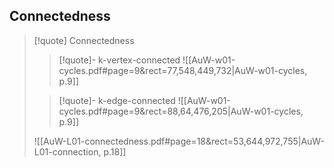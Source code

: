 

## Connectedness


>[!quote] Connectedness
>
>>[!quote]- k-vertex-connected
>>![[AuW-w01-cycles.pdf#page=9&rect=77,548,449,732|AuW-w01-cycles, p.9]]
>
>>[!quote]- k-edge-connected
>>![[AuW-w01-cycles.pdf#page=9&rect=88,64,476,205|AuW-w01-cycles, p.9]]
>
>
>![[AuW-L01-connectedness.pdf#page=18&rect=53,644,972,755|AuW-L01-connection, p.18]]
>














